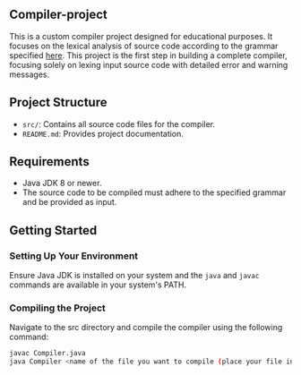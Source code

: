 ## Compiler-project

This is a custom compiler project designed for educational purposes. It focuses on the lexical analysis of source code according to the grammar specified [here](https://www.labouseur.com/courses/compilers/grammar.pdf). This project is the first step in building a complete compiler, focusing solely on lexing input source code with detailed error and warning messages.

## Project Structure

- `src/`: Contains all source code files for the compiler.
- `README.md`: Provides project documentation.

## Requirements

- Java JDK 8 or newer.
- The source code to be compiled must adhere to the specified grammar and be provided as input.

## Getting Started

### Setting Up Your Environment

Ensure Java JDK is installed on your system and the `java` and `javac` commands are available in your system's PATH.

### Compiling the Project

Navigate to the src directory and compile the compiler using the following command:

```bash
javac Compiler.java
java Compiler <name of the file you want to compile (place your file in the testcases folder)>
```
